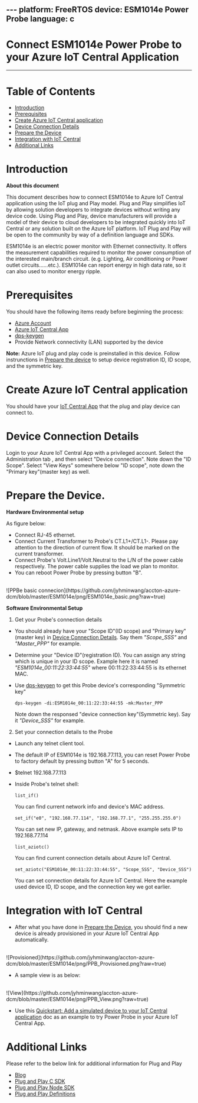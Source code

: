 ﻿﻿﻿﻿﻿﻿---
platform: FreeRTOS
device: ESM1014e Power Probe
language: c
---

Connect ESM1014e Power Probe to your Azure IoT Central Application
===

---
# Table of Contents

-   [Introduction](#Introduction)
-   [Prerequisites](#Prerequisites)
-   [Create Azure IoT Central application](#Create_AICA)
-   [Device Connection Details](#DeviceConnectionDetails)
-   [Prepare the Device](#preparethedevice)
-   [Integration with IoT Central](#IntegrationwithIoTCentral)
-   [Additional Links](#AdditionalLinks)


<a name="Introduction"></a>

# Introduction 

**About this document**

This document describes how to connect ESM1014e to Azure IoT Central application using the IoT plug and Play model.
Plug and Play simplifies IoT by allowing solution developers to integrate devices without writing any device code. 
Using Plug and Play, device manufacturers will provide a model of their device to cloud developers 
to be integrated quickly into IoT Central or any solution built on the Azure IoT platform. 
IoT Plug and Play will be open to the community by way of a definition language and SDKs.

ESM1014e is an electric power monitor with Ethernet connectivity. 
It offers the measurement capabilities required to monitor the power consumption of the interested main/branch circuit. 
(e.g. Lighting, Air conditioning or Power outlet circuits……etc.). 
ESM1014e can report energy in high data rate, so it can also used to monitor energy ripple.

<a name="Prerequisites"></a>
# Prerequisites

You should have the following items ready before beginning the process: 

-   [Azure Account](https://portal.azure.com)
-   [Azure IoT Central App](https://docs.microsoft.com/en-us/azure/iot-central/core/overview-iot-central)
-   [dps-keygen](https://github.com/Azure/dps-keygen)
-   Provide Network connectivity (LAN) supported by the device

**Note:** Azure IoT plug and play code is preinstalled in this device. Follow instrunctions in [Prepare the device](#preparethedevice) 
to setup device registration ID, ID scope, and the symmetric key.

<a name="Create_AICA"></a>
# Create Azure IoT Central application
You should have your [IoT Central App](https://apps.azureiotcentral.com/) that the plug and play device can connect to.


<a name="DeviceConnectionDetails"></a>
# Device Connection Details
Login to your Azure IoT Central App with a privileged account. Select the Administration tab , and then select "Device connection". Note down the "ID Scope".
Select "View Keys" somewhere below "ID scope", note down the "Primary key"(master key) as well.

<a name="preparethedevice"></a>
# Prepare the Device.

**Hardware Environmental setup**

As figure below:
-   Connect RJ-45 ethernet.
-   Connect Current Transformer to Probe's CT.L1+/CT.L1-. Please pay attention to the direction of current flow. It should be marked on the current transformer.
-   Connect Probe's Volt.Line1/Volt.Neutral to the L/N of the power cable respectively. The power cable supplies the load we plan to monitor.
-   You can reboot Power Probe by pressing button "B".
<br>
![PPBe basic connecion](https://github.com/jyhminwang/accton-azure-dcm/blob/master/ESM1014e/png/ESM1014e_basic.png?raw=true)

**Software Environmental Setup**
1. Get your Probe's connection details
-   You should already have your "Scope ID"(ID scope) and "Primary key"(master key) in [Device Connection Details](#DeviceConnectionDetails).
    Say them *"Scope_SSS"* and *"Master_PPP"* for example.
-   Determine your "Device ID"(registration ID).
    You can assign any string which is unique in your ID scope.
    Example here it is named *"ESM1014e_00:11:22:33:44:55"* where 00:11:22:33:44:55 is its ethernet MAC.
-   Use [dps-keygen](https://github.com/Azure/dps-keygen) to get this Probe device's corresponding "Symmetric key"

        dps-keygen -di:ESM1014e_00:11:22:33:44:55 -mk:Master_PPP
    Note down the responsed "device connection key"(Symmetric key).
    Say it *"Device_SSS"* for example.

2. Set your connection details to the Probe
-   Launch any telnet client tool.
-   The default IP of ESM1014e is 192.168.77.113, you can reset Power Probe to factory default by pressing button "A" for 5 seconds.
-   $telnet 192.168.77.113
-   Inside Probe's telnet shell:

        list_if()
    You can find current network info and device's MAC address.

        set_if("e0", "192.168.77.114", "192.168.77.1", "255.255.255.0")
    You can set new IP, gateway, and netmask.
    Above example sets IP to 192.168.77.114

        list_aziotc()
    You can find current connection details about Azure IoT Central.

        set_aziotc("ESM1014e_00:11:22:33:44:55", "Scope_SSS", "Device_SSS")
    You can set connection details for Azure IoT Central.
    Here the example used device ID, ID scope, and the connection key we got earlier.

<a name="IntegrationwithIoTCentral"></a>
# Integration with IoT Central

-   After what you have done in [Prepare the Device](#preparethedevice), 
    you should find a new device is already provisioned in your Azure IoT Central App automatically.
<br>
![Provisioned](https://github.com/jyhminwang/accton-azure-dcm/blob/master/ESM1014e/png/PPB_Provisioned.png?raw=true)

-   A sample view is as below:
<br>
![View](https://github.com/jyhminwang/accton-azure-dcm/blob/master/ESM1014e/png/PPB_View.png?raw=true)

-   Use this [Quickstart: Add a simulated device to your IoT Central application](https://docs.microsoft.com/en-us/azure/iot-central/core/quick-create-simulated-device) 
    doc as an example to try Power Probe in your Azure IoT Central App.

<a name="AdditionalLinks"></a>
# Additional Links

Please refer to the below link for additional information for Plug and Play 

-    [Blog](https://azure.microsoft.com/en-us/blog/iot-plug-and-play-is-now-available-in-preview/)
-    [Plug and Play C SDK](https://github.com/Azure/azure-iot-sdk-c/tree/public-preview) 
-    [Plug and Play Node SDK](https://github.com/Azure/azure-iot-sdk-node/tree/digitaltwins-preview)
-    [Plug and Play Definitions](https://github.com/Azure/IoTPlugandPlay)







